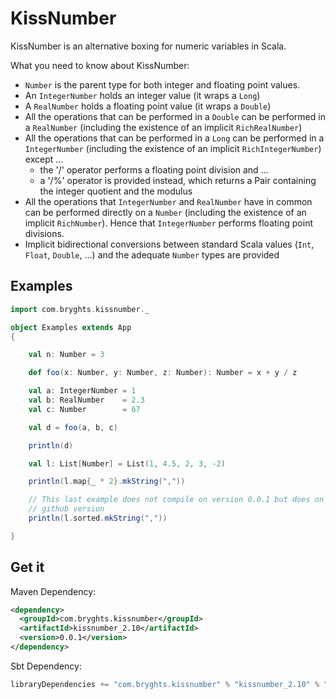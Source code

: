 KissNumber
==========

KissNumber is an alternative boxing for numeric variables in Scala.

What you need to know about KissNumber:

- `Number` is the parent type for both integer and floating point values.
- An `IntegerNumber` holds an integer value (it wraps a `Long`)
- A `RealNumber` holds a floating point value (it wraps a `Double`)
- All the operations that can be performed in a `Double` can be performed in a `RealNumber` (including the existence of an implicit `RichRealNumber`)
- All the operations that can be performed in a `Long` can be performed in a `IntegerNumber` (including the existence of an implicit `RichIntegerNumber`) except ...
    - the '/' operator performs a floating point division and ...
    - a '/%' operator is provided instead, which returns a Pair containing the integer quotient and the modulus
- All the operations that `IntegerNumber` and `RealNumber` have in common can be performed directly on a `Number` (including the existence of an implicit `RichNumber`). Hence that `IntegerNumber` performs floating point divisions.
- Implicit bidirectional conversions between standard Scala values (`Int`, `Float`, `Double`, ...) and the adequate `Number` types are provided


## Examples

```scala
import com.bryghts.kissnumber._

object Examples extends App
{

    val n: Number = 3

    def foo(x: Number, y: Number, z: Number): Number = x + y / z

    val a: IntegerNumber = 1
    val b: RealNumber    = 2.3
    val c: Number        = 67

    val d = foo(a, b, c)

    println(d)

    val l: List[Number] = List(1, 4.5, 2, 3, -2)

    println(l.map{_ * 2}.mkString(","))

    // This last example does not compile on version 0.0.1 but does on last
    // github version
    println(l.sorted.mkString(","))

}
```

## Get it

Maven Dependency:

```xml
<dependency>
  <groupId>com.bryghts.kissnumber</groupId>
  <artifactId>kissnumber_2.10</artifactId>
  <version>0.0.1</version>
</dependency>
```

Sbt Dependency:

```scala
libraryDependencies += "com.bryghts.kissnumber" % "kissnumber_2.10" % "0.0.1"
```

